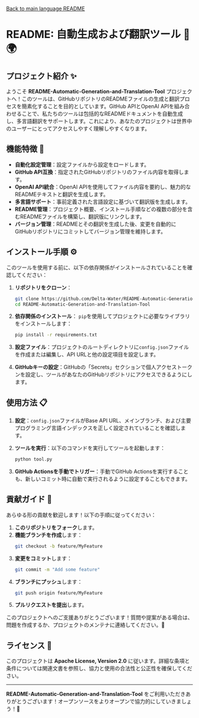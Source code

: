 [Back to main language README](README.md)

# README: 自動生成および翻訳ツール 📄🌍

## プロジェクト紹介 ✨

ようこそ **README-Automatic-Generation-and-Translation-Tool** プロジェクトへ！このツールは、GitHubリポジトリのREADMEファイルの生成と翻訳プロセスを簡素化することを目的としています。GitHub APIとOpenAI APIを組み合わせることで、私たちのツールは包括的なREADMEドキュメントを自動生成し、多言語翻訳をサポートします。これにより、あなたのプロジェクトは世界中のユーザーにとってアクセスしやすく理解しやすくなります。

## 機能特徴 🚀

- **自動化設定管理**：設定ファイルから設定をロードします。
- **GitHub API互換**：指定されたGitHubリポジトリのファイル内容を取得します。
- **OpenAI API統合**：OpenAI APIを使用してファイル内容を要約し、魅力的なREADMEテキストと翻訳を生成します。
- **多言語サポート**：事前定義された言語設定に基づいて翻訳版を生成します。
- **README管理**：プロジェクト概要、インストール手順などの複数の部分を含むREADMEファイルを構築し、翻訳版にリンクします。
- **バージョン管理**：READMEとその翻訳を生成した後、変更を自動的にGitHubリポジトリにコミットしてバージョン管理を維持します。

## インストール手順 ⚙️

このツールを使用する前に、以下の依存関係がインストールされていることを確認してください：

1. **リポジトリをクローン**：
   ```bash
   git clone https://github.com/Delta-Water/README-Automatic-Generation-and-Translation-Tool.git
   cd README-Automatic-Generation-and-Translation-Tool
   ```

2. **依存関係のインストール**：
   `pip`を使用してプロジェクトに必要なライブラリをインストールします：
   ```bash
   pip install -r requirements.txt
   ```

3. **設定ファイル**：プロジェクトのルートディレクトリに`config.json`ファイルを作成または編集し、API URLと他の設定項目を設定します。

4. **GitHubキーの設定**：GitHubの「Secrets」セクションで個人アクセストークンを設定し、ツールがあなたのGitHubリポジトリにアクセスできるようにします。

## 使用方法 📋

1. **設定**：`config.json`ファイルがBase API URL、メインブランチ、および主要プログラミング言語インデックスを正しく設定されていることを確認します。

2. **ツールを実行**：以下のコマンドを実行してツールを起動します：
   ```bash
   python tool.py
   ```

3. **GitHub Actionsを手動でトリガー**：手動でGitHub Actionsを実行することも、新しいコミット時に自動で実行されるように設定することもできます。

## 貢献ガイド 🤝

あらゆる形の貢献を歓迎します！以下の手順に従ってください：
1. **このリポジトリをフォーク**します。
2. **機能ブランチを作成**します：
   ```bash
   git checkout -b feature/MyFeature
   ```
3. **変更をコミット**します：
   ```bash
   git commit -m "Add some feature"
   ```
4. **ブランチにプッシュ**します：
   ```bash
   git push origin feature/MyFeature
   ```
5. **プルリクエストを提出**します。

このプロジェクトへのご支援ありがとうございます！質問や提案がある場合は、問題を作成するか、プロジェクトのメンテナに連絡してください。🙏

## ライセンス 📜

このプロジェクトは **Apache License, Version 2.0** に従います。詳細な条項と条件については関連文書を参照し、協力と使用の合法性と公正性を確保してください。

---

**README-Automatic-Generation-and-Translation-Tool** をご利用いただきありがとうございます！オープンソースをよりオープンで協力的にしていきましょう！💪